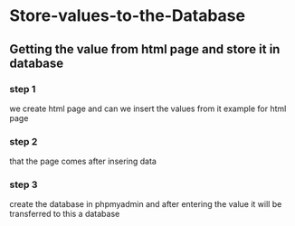 # Store-values-to-the-Database
## Getting the value from html page and store it in database

### step 1
we create html page and can we insert the values from it
example for html page 


### step 2
that the page comes after insering data 


### step 3 
create the database in phpmyadmin and after entering the value it will be transferred to this a database
